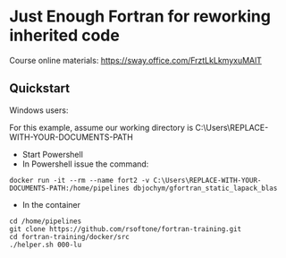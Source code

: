 # Just Enough Fortran for reworking inherited code

Course online materials:
https://sway.office.com/FrztLkLkmyxuMAlT

## Quickstart
Windows users: 

For this example, assume our working directory is C:\Users\REPLACE-WITH-YOUR-DOCUMENTS-PATH

* Start Powershell
* In Powershell issue the command:

```
docker run -it --rm --name fort2 -v C:\Users\REPLACE-WITH-YOUR-DOCUMENTS-PATH:/home/pipelines dbjochym/gfortran_static_lapack_blas
```

* In the container

```
cd /home/pipelines
git clone https://github.com/rsoftone/fortran-training.git
cd fortran-training/docker/src
./helper.sh 000-lu
```
